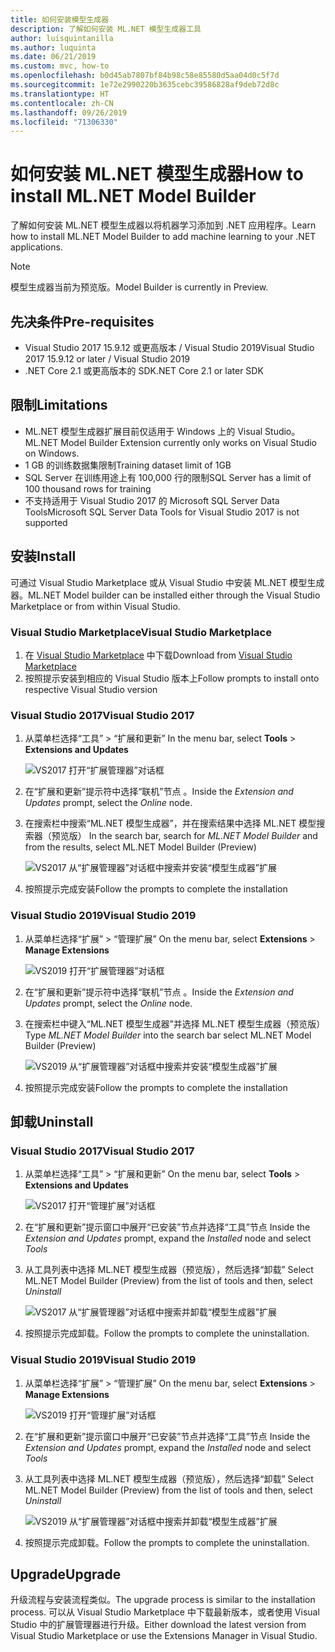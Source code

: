 ```yaml
---
title: 如何安装模型生成器
description: 了解如何安装 ML.NET 模型生成器工具
author: luisquintanilla
ms.author: luquinta
ms.date: 06/21/2019
ms.custom: mvc, how-to
ms.openlocfilehash: b0d45ab7807bf84b98c58e85580d5aa04d0c5f7d
ms.sourcegitcommit: 1e72e2990220b3635cebc39586828af9deb72d8c
ms.translationtype: HT
ms.contentlocale: zh-CN
ms.lasthandoff: 09/26/2019
ms.locfileid: "71306330"
---
```

# <a name="how-to-install-mlnet-model-builder"></a><span data-ttu-id="c89ac-103">如何安装 ML.NET 模型生成器</span><span class="sxs-lookup"><span data-stu-id="c89ac-103">How to install ML.NET Model Builder</span></span>

<span data-ttu-id="c89ac-104">了解如何安装 ML.NET 模型生成器以将机器学习添加到 .NET 应用程序。</span><span class="sxs-lookup"><span data-stu-id="c89ac-104">Learn how to install ML.NET Model Builder to add machine learning to your .NET applications.</span></span>

> [!NOTE]
> <span data-ttu-id="c89ac-105">模型生成器当前为预览版。</span><span class="sxs-lookup"><span data-stu-id="c89ac-105">Model Builder is currently in Preview.</span></span>

## <a name="pre-requisites"></a><span data-ttu-id="c89ac-106">先决条件</span><span class="sxs-lookup"><span data-stu-id="c89ac-106">Pre-requisites</span></span>

- <span data-ttu-id="c89ac-107">Visual Studio 2017 15.9.12 或更高版本 / Visual Studio 2019</span><span class="sxs-lookup"><span data-stu-id="c89ac-107">Visual Studio 2017 15.9.12 or later / Visual Studio 2019</span></span>
- <span data-ttu-id="c89ac-108">.NET Core 2.1 或更高版本的 SDK</span><span class="sxs-lookup"><span data-stu-id="c89ac-108">.NET Core 2.1 or later SDK</span></span>

## <a name="limitations"></a><span data-ttu-id="c89ac-109">限制</span><span class="sxs-lookup"><span data-stu-id="c89ac-109">Limitations</span></span>

- <span data-ttu-id="c89ac-110">ML.NET 模型生成器扩展目前仅适用于 Windows 上的 Visual Studio。</span><span class="sxs-lookup"><span data-stu-id="c89ac-110">ML.NET Model Builder Extension currently only works on Visual Studio on Windows.</span></span>
- <span data-ttu-id="c89ac-111">1 GB 的训练数据集限制</span><span class="sxs-lookup"><span data-stu-id="c89ac-111">Training dataset limit of 1GB</span></span>
- <span data-ttu-id="c89ac-112">SQL Server 在训练用途上有 100,000 行的限制</span><span class="sxs-lookup"><span data-stu-id="c89ac-112">SQL Server has a limit of 100 thousand rows for training</span></span>
- <span data-ttu-id="c89ac-113">不支持适用于 Visual Studio 2017 的 Microsoft SQL Server Data Tools</span><span class="sxs-lookup"><span data-stu-id="c89ac-113">Microsoft SQL Server Data Tools for Visual Studio 2017 is not supported</span></span>

## <a name="install"></a><span data-ttu-id="c89ac-114">安装</span><span class="sxs-lookup"><span data-stu-id="c89ac-114">Install</span></span>

<span data-ttu-id="c89ac-115">可通过 Visual Studio Marketplace 或从 Visual Studio 中安装 ML.NET 模型生成器。</span><span class="sxs-lookup"><span data-stu-id="c89ac-115">ML.NET Model builder can be installed either through the Visual Studio Marketplace or from within Visual Studio.</span></span> 

### <a name="visual-studio-marketplace"></a><span data-ttu-id="c89ac-116">Visual Studio Marketplace</span><span class="sxs-lookup"><span data-stu-id="c89ac-116">Visual Studio Marketplace</span></span>

1. <span data-ttu-id="c89ac-117">在 [Visual Studio Marketplace](https://marketplace.visualstudio.com/items?itemName=MLNET.07) 中下载</span><span class="sxs-lookup"><span data-stu-id="c89ac-117">Download from [Visual Studio Marketplace](https://marketplace.visualstudio.com/items?itemName=MLNET.07)</span></span>
1. <span data-ttu-id="c89ac-118">按照提示安装到相应的 Visual Studio 版本上</span><span class="sxs-lookup"><span data-stu-id="c89ac-118">Follow prompts to install onto respective Visual Studio version</span></span>

### <a name="visual-studio-2017"></a><span data-ttu-id="c89ac-119">Visual Studio 2017</span><span class="sxs-lookup"><span data-stu-id="c89ac-119">Visual Studio 2017</span></span>

1. <span data-ttu-id="c89ac-120">从菜单栏选择“工具” > “扩展和更新”  </span><span class="sxs-lookup"><span data-stu-id="c89ac-120">In the menu bar, select **Tools** > **Extensions and Updates**</span></span>

    ![VS2017 打开“扩展管理器”对话框](./media/install-model-builder/vs2017-open-extensions-manager.png)

1. <span data-ttu-id="c89ac-122">在“扩展和更新”提示符中选择“联机”节点   。</span><span class="sxs-lookup"><span data-stu-id="c89ac-122">Inside the *Extension and Updates* prompt, select the *Online* node.</span></span>
1. <span data-ttu-id="c89ac-123">在搜索栏中搜索“ML.NET 模型生成器”，并在搜索结果中选择 ML.NET 模型搜索器（预览版） </span><span class="sxs-lookup"><span data-stu-id="c89ac-123">In the search bar, search for *ML.NET Model Builder* and from the results, select ML.NET Model Builder (Preview)</span></span>

    ![VS2017 从“扩展管理器”对话框中搜索并安装“模型生成器”扩展](./media/install-model-builder/vs2017-install-model-builder.png)

1. <span data-ttu-id="c89ac-125">按照提示完成安装</span><span class="sxs-lookup"><span data-stu-id="c89ac-125">Follow the prompts to complete the installation</span></span>

### <a name="visual-studio-2019"></a><span data-ttu-id="c89ac-126">Visual Studio 2019</span><span class="sxs-lookup"><span data-stu-id="c89ac-126">Visual Studio 2019</span></span>

1. <span data-ttu-id="c89ac-127">从菜单栏选择“扩展” > “管理扩展”  </span><span class="sxs-lookup"><span data-stu-id="c89ac-127">On the menu bar, select **Extensions** > **Manage Extensions**</span></span>

    ![VS2019 打开“扩展管理器”对话框](./media/install-model-builder/vs2019-open-extensions-manager.png)

1. <span data-ttu-id="c89ac-129">在“扩展和更新”提示符中选择“联机”节点   。</span><span class="sxs-lookup"><span data-stu-id="c89ac-129">Inside the *Extension and Updates* prompt, select the *Online* node.</span></span>
1. <span data-ttu-id="c89ac-130">在搜索栏中键入“ML.NET 模型生成器”并选择 ML.NET 模型生成器（预览版） </span><span class="sxs-lookup"><span data-stu-id="c89ac-130">Type *ML.NET Model Builder* into the search bar select ML.NET Model Builder (Preview)</span></span>

    ![VS2019 从“扩展管理器”对话框中搜索并安装“模型生成器”扩展](./media/install-model-builder/vs2019-install-model-builder.png)

1. <span data-ttu-id="c89ac-132">按照提示完成安装</span><span class="sxs-lookup"><span data-stu-id="c89ac-132">Follow the prompts to complete the installation</span></span>

## <a name="uninstall"></a><span data-ttu-id="c89ac-133">卸载</span><span class="sxs-lookup"><span data-stu-id="c89ac-133">Uninstall</span></span>

### <a name="visual-studio-2017"></a><span data-ttu-id="c89ac-134">Visual Studio 2017</span><span class="sxs-lookup"><span data-stu-id="c89ac-134">Visual Studio 2017</span></span>

1. <span data-ttu-id="c89ac-135">从菜单栏选择“工具” > “扩展和更新”  </span><span class="sxs-lookup"><span data-stu-id="c89ac-135">On the menu bar, select **Tools** > **Extensions and Updates**</span></span>

    ![VS2017 打开“管理扩展”对话框](./media/install-model-builder/vs2017-open-extensions-manager.png)

1. <span data-ttu-id="c89ac-137">在“扩展和更新”提示窗口中展开“已安装”节点并选择“工具”节点   </span><span class="sxs-lookup"><span data-stu-id="c89ac-137">Inside the *Extension and Updates* prompt, expand the *Installed* node and select *Tools*</span></span>
1. <span data-ttu-id="c89ac-138">从工具列表中选择 ML.NET 模型生成器（预览版），然后选择“卸载” </span><span class="sxs-lookup"><span data-stu-id="c89ac-138">Select ML.NET Model Builder (Preview) from the list of tools and then, select *Uninstall*</span></span>

    ![VS2017 从“扩展管理器”对话框中搜索并卸载“模型生成器”扩展](./media/install-model-builder/vs2017-uninstall-model-builder.png)

1. <span data-ttu-id="c89ac-140">按照提示完成卸载。</span><span class="sxs-lookup"><span data-stu-id="c89ac-140">Follow the prompts to complete the uninstallation.</span></span>

### <a name="visual-studio-2019"></a><span data-ttu-id="c89ac-141">Visual Studio 2019</span><span class="sxs-lookup"><span data-stu-id="c89ac-141">Visual Studio 2019</span></span>

1. <span data-ttu-id="c89ac-142">从菜单栏选择“扩展” > “管理扩展”  </span><span class="sxs-lookup"><span data-stu-id="c89ac-142">On the menu bar, select **Extensions** > **Manage Extensions**</span></span>

    ![VS2019 打开“管理扩展”对话框](./media/install-model-builder/vs2019-open-extensions-manager.png)

1. <span data-ttu-id="c89ac-144">在“扩展和更新”提示窗口中展开“已安装”节点并选择“工具”节点   </span><span class="sxs-lookup"><span data-stu-id="c89ac-144">Inside the *Extension and Updates* prompt, expand the *Installed* node and select *Tools*</span></span>
1. <span data-ttu-id="c89ac-145">从工具列表中选择 ML.NET 模型生成器（预览版），然后选择“卸载” </span><span class="sxs-lookup"><span data-stu-id="c89ac-145">Select ML.NET Model Builder (Preview) from the list of tools and then, select *Uninstall*</span></span>

    ![VS2019 从“扩展管理器”对话框中搜索并卸载“模型生成器”扩展](./media/install-model-builder/vs2019-uninstall-model-builder.png)

1. <span data-ttu-id="c89ac-147">按照提示完成卸载。</span><span class="sxs-lookup"><span data-stu-id="c89ac-147">Follow the prompts to complete the uninstallation.</span></span>

## <a name="upgrade"></a><span data-ttu-id="c89ac-148">Upgrade</span><span class="sxs-lookup"><span data-stu-id="c89ac-148">Upgrade</span></span>

<span data-ttu-id="c89ac-149">升级流程与安装流程类似。</span><span class="sxs-lookup"><span data-stu-id="c89ac-149">The upgrade process is similar to the installation process.</span></span> <span data-ttu-id="c89ac-150">可以从 Visual Studio Marketplace 中下载最新版本，或者使用 Visual Studio 中的扩展管理器进行升级。</span><span class="sxs-lookup"><span data-stu-id="c89ac-150">Either download the latest version from Visual Studio Marketplace or use the Extensions Manager in Visual Studio.</span></span>
